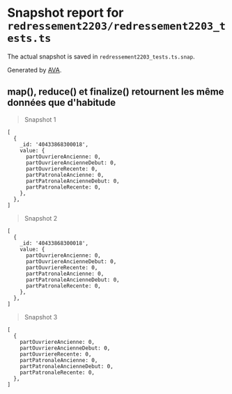 # Snapshot report for `redressement2203/redressement2203_tests.ts`

The actual snapshot is saved in `redressement2203_tests.ts.snap`.

Generated by [AVA](https://avajs.dev).

## map(), reduce() et finalize() retournent les même données que d'habitude

> Snapshot 1

    [
      {
        _id: '40433868300018',
        value: {
          partOuvriereAncienne: 0,
          partOuvriereAncienneDebut: 0,
          partOuvriereRecente: 0,
          partPatronaleAncienne: 0,
          partPatronaleAncienneDebut: 0,
          partPatronaleRecente: 0,
        },
      },
    ]

> Snapshot 2

    [
      {
        _id: '40433868300018',
        value: {
          partOuvriereAncienne: 0,
          partOuvriereAncienneDebut: 0,
          partOuvriereRecente: 0,
          partPatronaleAncienne: 0,
          partPatronaleAncienneDebut: 0,
          partPatronaleRecente: 0,
        },
      },
    ]

> Snapshot 3

    [
      {
        partOuvriereAncienne: 0,
        partOuvriereAncienneDebut: 0,
        partOuvriereRecente: 0,
        partPatronaleAncienne: 0,
        partPatronaleAncienneDebut: 0,
        partPatronaleRecente: 0,
      },
    ]
